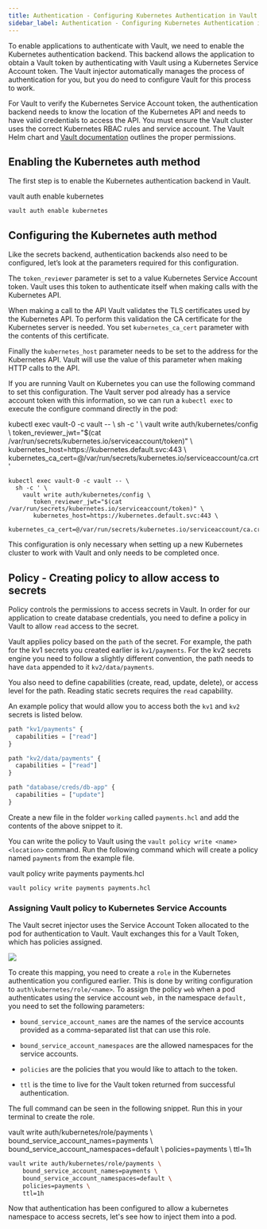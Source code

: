 ```yaml
---
title: Authentication - Configuring Kubernetes Authentication in Vault
sidebar_label: Authentication - Configuring Kubernetes Authentication in Vault
---
```


To enable applications to authenticate with Vault, we need to enable the Kubernetes authentication backend. This backend allows the application to obtain a Vault token by authenticating with Vault using a Kubernetes Service Account token. The Vault injector automatically manages the process of authentication for you, but you do need to configure Vault for this process to work.

For Vault to verify the Kubernetes Service Account token, the authentication backend needs to know the location of the Kubernetes API and needs to have valid credentials to access the API. You must ensure the Vault cluster uses the correct Kubernetes RBAC rules and service account. The Vault Helm chart and [Vault documentation](https://www.vaultproject.io/docs/auth/kubernetes.html) outlines the proper permissions.

## Enabling the Kubernetes auth method

The first step is to enable the Kubernetes authentication backend in Vault.

<VSCodeTerminal target="Vault">
  <Command>vault auth enable kubernetes</Command>
</VSCodeTerminal>

```shell
vault auth enable kubernetes
```

## Configuring the Kubernetes auth method

Like the secrets backend, authentication backends also need to be configured, let’s look at the parameters required for this configuration.

The `token_reviewer` parameter is set to a value Kubernetes Service Account token. Vault uses this token to authenticate itself when making calls with the Kubernetes API.

When making a call to the API Vault validates the TLS certificates used by the Kubernetes API. To perform this validation the CA certificate for the Kubernetes server is needed. You set `kubernetes_ca_cert` parameter with the contents of this certificate.

Finally the `kubernetes_host` parameter needs to be set to the address for the Kubernetes API. Vault will use the value of this parameter when making HTTP calls to the API.

If you are running Vault on Kubernetes you can use the following command to set this configuration. The Vault server pod already has a service account token with this information, so we can run a `kubectl exec` to execute the configure command directly in the pod:

<VSCodeTerminal target="Vault">
  <Command>
kubectl exec vault-0 -c vault -- \
  sh -c ' \
    vault write auth/kubernetes/config \
       token_reviewer_jwt="$(cat /var/run/secrets/kubernetes.io/serviceaccount/token)" \
       kubernetes_host=https://kubernetes.default.svc:443 \
       kubernetes_ca_cert=@/var/run/secrets/kubernetes.io/serviceaccount/ca.crt'
  </Command>
</VSCodeTerminal>

```shell
kubectl exec vault-0 -c vault -- \
  sh -c ' \
    vault write auth/kubernetes/config \
       token_reviewer_jwt="$(cat /var/run/secrets/kubernetes.io/serviceaccount/token)" \
       kubernetes_host=https://kubernetes.default.svc:443 \
       kubernetes_ca_cert=@/var/run/secrets/kubernetes.io/serviceaccount/ca.crt'
```

This configuration is only necessary when setting up a new Kubernetes cluster to work with Vault and only needs to be completed once.

## Policy - Creating policy to allow access to secrets

Policy controls the permissions to access secrets in Vault. In order for our application to create database credentials, you need to define a policy in Vault to allow `read` access to the secret.

Vault applies policy based on the `path` of the secret. For example, the path for the kv1 secrets you created earlier is `kv1/payments`. For the kv2 secrets engine you need to follow a slightly different convention, the path needs to have `data` appended to it `kv2/data/payments`.

You also need to define capabilities (create, read, update, delete), or access level for the path. Reading static secrets requires the `read` capability.

An example policy that would allow you to access both the `kv1` and `kv2` secrets is listed below.

```javascript
path "kv1/payments" {
  capabilities = ["read"]
}

path "kv2/data/payments" {
  capabilities = ["read"]
}

path "database/creds/db-app" {
  capabilities = ["update"]
}
```

Create a new file in the folder `working` called `payments.hcl` and add the contents of the above snippet to it.

You can write the policy to Vault using the `vault policy write <name> <location>` command. Run the following command which will create a policy named `payments` from the example file.

<VSCodeTerminal target="Vault">
  <Command>vault policy write payments payments.hcl</Command>
</VSCodeTerminal>

```shell
vault policy write payments payments.hcl
```

### Assigning Vault policy to Kubernetes Service Accounts 

The Vault secret injector uses the Service Account Token allocated to the pod for authentication to Vault. Vault exchanges this for a Vault Token, which has policies assigned. 

![](https://www.datocms-assets.com/2885/1576778470-vault-k8s-auth.png)

To create this mapping, you need to create a `role` in the Kubernetes authentication you configured earlier. This is done by writing configuration to `auth\kubernetes/role/<name>`. To assign the policy `web` when a pod authenticates using the service account `web,` in the namespace `default,` you need to set the following parameters:

* `bound_service_account_names` are the names of the service accounts provided as a comma-separated list that can use this role.

* `bound_service_account_namespaces` are the allowed namespaces for the service accounts.

* `policies` are the policies that you would like to attach to the token.

* `ttl` is the time to live for the Vault token returned from successful authentication.

The full command can be seen in the following snippet. Run this in your terminal to create the role.

<VSCodeTerminal target="Vault">
  <Command>
    vault write auth/kubernetes/role/payments \
        bound_service_account_names=payments \
        bound_service_account_namespaces=default \
        policies=payments \
        ttl=1h
  </Command>
</VSCodeTerminal>

```bash
vault write auth/kubernetes/role/payments \
    bound_service_account_names=payments \
    bound_service_account_namespaces=default \
    policies=payments \
    ttl=1h
```

Now that authentication has been configured to allow a kubernetes namespace 
to access secrets, let's see how to inject them into a pod.